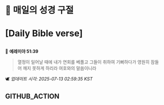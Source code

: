 # 🙏 매일의 성경 구절
# [Daily Bible verse]
##
<!-- START_BIBLE_VERSE -->
📖 **예레미야 51:39**
> 열정이 일어날 때에 내가 연회를 베풀고 그들이 취하여 기뻐하다가 영원히 잠들어 깨지 못하게 하리라 여호와의 말씀이니라

🕊️ _업데이트 시각: 2025-07-13 02:59:35 KST_
  <!-- END_BIBLE_VERSE -->
## GITHUB_ACTION
